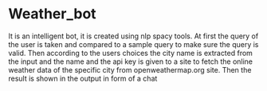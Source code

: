 # Weather_bot
It is an intelligent bot, it is created using nlp spacy tools. At first the query of the user is taken and compared to a sample query to make sure the query is valid. Then according to the users choices the city name is extracted from the input and the name and the api key is given to a site to fetch the online weather data of the specific city from openweathermap.org site. Then the result is shown in the output in form of a chat

